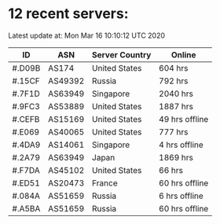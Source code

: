 # 12 recent servers:

Latest update at: Mon Mar 16 10:10:12 UTC 2020

| ID | ASN | Server Country | Online |
| -- | --- | -------------- | ------ |
| #.D09B | AS174 | United States | 604 hrs |
| #.15CF | AS49392 | Russia | 792 hrs |
| #.7F1D | AS63949 | Singapore | 2040 hrs |
| #.9FC3 | AS53889 | United States | 1887 hrs |
| #.CEFB | AS15169 | United States | 49 hrs offline |
| #.E069 | AS40065 | United States | 777 hrs |
| #.4DA9 | AS14061 | Singapore | 4 hrs offline |
| #.2A79 | AS63949 | Japan | 1869 hrs |
| #.F7DA | AS45102 | United States | 66 hrs |
| #.ED51 | AS20473 | France | 60 hrs offline |
| #.084A | AS51659 | Russia | 6 hrs offline |
| #.A5BA | AS51659 | Russia | 60 hrs offline |

